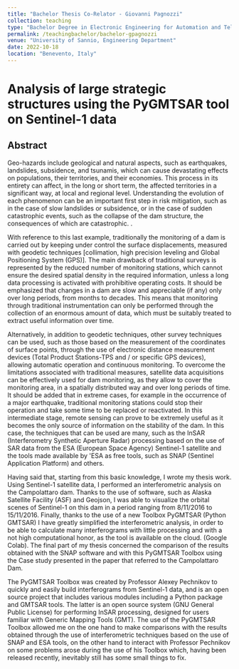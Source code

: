```yaml
---
title: "Bachelor Thesis Co-Relator - Giovanni Pagnozzi"
collection: teaching
type: "Bachelor Degree in Electronic Engineering for Automation and Telecommunications"
permalink: /teachingbachelor/bachelor-gpagnozzi
venue: "University of Sannio, Engineering Department"
date: 2022-10-18
location: "Benevento, Italy"
---
```


# Analysis of large strategic structures using the PyGMTSAR tool on Sentinel-1 data

## Abstract
Geo-hazards include geological and natural aspects, such as earthquakes, landslides, subsidence, and tsunamis, which can cause devastating effects on populations, their territories, and their economies. This process in its entirety can affect, in the long or short term, the affected territories in a significant way, at local and regional level. Understanding the evolution of each phenomenon can be an important first step in risk mitigation, such as in the case of slow landslides or subsidence, or in the case of sudden catastrophic events, such as the collapse of the dam structure, the consequences of which are catastrophic. .

With reference to this last example, traditionally the monitoring of a dam is carried out by keeping under control the surface displacements, measured with geodetic techniques [collimation, high precision leveling and Global Positioning System (GPS)]. The main drawback of traditional surveys is represented by the reduced number of monitoring stations, which cannot ensure the desired spatial density in the required information, unless a long data processing is activated with prohibitive operating costs. It should be emphasized that changes in a dam are slow and appreciable (if any) only over long periods, from months to decades. This means that monitoring through traditional instrumentation can only be performed through the collection of an enormous amount of data, which must be suitably treated to extract useful information over time.

Alternatively, in addition to geodetic techniques, other survey techniques can be used, such as those based on the measurement of the coordinates of surface points, through the use of electronic distance measurement devices (Total Product Stations-TPS and / or specific GPS devices), allowing automatic operation and continuous monitoring. To overcome the limitations associated with traditional measures, satellite data acquisitions can be effectively used for dam monitoring, as they allow to cover the monitoring area, in a spatially distributed way and over long periods of time. It should be added that in extreme cases, for example in the occurrence of a major earthquake, traditional monitoring stations could stop their operation and take some time to be replaced or reactivated. In this intermediate stage, remote sensing can prove to be extremely useful as it becomes the only source of information on the stability of the dam. In this case, the techniques that can be used are many, such as the InSAR (Interferometry Synthetic Aperture Radar) processing based on the use of SAR data from the ESA (European Space Agency) Sentinel-1 satellite and the tools made available by 'ESA as free tools, such as SNAP (Sentinel Application Platform) and others.

Having said that, starting from this basic knowledge, I wrote my thesis work. Using Sentinel-1 satellite data, I performed an interferometric analysis on the Campolattaro dam. Thanks to the use of software, such as Alaska Satellite Facility (ASF) and Geojson, I was able to visualize the orbital scenes of Sentinel-1 on this dam in a period ranging from 8/11/2016 to 15/11/2016. Finally, thanks to the use of a new Toolbox PyGMTSAR (Python GMTSAR) I have greatly simplified the interferometric analysis, in order to be able to calculate many interferograms with little processing and with a not high computational honor, as the tool is available on the cloud. (Google Colab). The final part of my thesis concerned the comparison of the results obtained with the SNAP software and with this PyGMTSAR Toolbox using the Case study presented in the paper that referred to the Campolattaro Dam.

The PyGMTSAR Toolbox was created by Professor Alexey Pechnikov to quickly and easily build interferograms from Sentinel-1 data, and is an open source project that includes various modules including a Python package and GMTSAR tools. The latter is an open source system (GNU General Public License) for performing InSAR processing, designed for users familiar with Generic Mapping Tools (GMT). The use of the PyGMTSAR Toolbox allowed me on the one hand to make comparisons with the results obtained through the use of interferometric techniques based on the use of SNAP and ESA tools, on the other hand to interact with Professor Pechnikov on some problems arose during the use of his Toolbox which, having been released recently, inevitably still has some small things to fix.